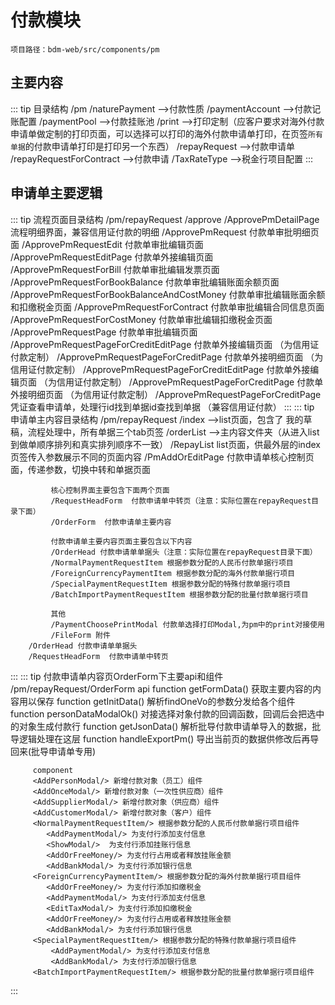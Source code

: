 # 付款模块
`项目路径：bdm-web/src/components/pm`

## 主要内容
  ::: tip 目录结构
         /pm
            /naturePayment -->付款性质
            /paymentAccount -->付款记账配置
            /paymentPool -->付款挂账池
            /print -->打印定制（应客户要求对海外付款申请单做定制的打印页面，可以选择可以打印的海外付款申请单打印，在页签`所有单据`的付款申请单打印是打印另一个东西）
            /repayRequest -->付款申请单
            /repayRequestForContract -->付款申请
            /TaxRateType -->税金行项目配置
  ::: 
## 申请单主要逻辑
 ::: tip 流程页面目录结构
    /pm/repayRequest
       /approve 
             /ApprovePmDetailPage   流程明细界面，兼容信用证付款的明细
             /ApprovePmRequest      付款单审批明细页面
             /ApprovePmRequestEdit  付款单审批编辑页面
             /ApprovePmRequestEditPage 付款单外接编辑页面
             /ApprovePmRequestForBill  付款单审批编辑发票页面
             /ApprovePmRequestForBookBalance 付款单审批编辑账面余额页面
             /ApprovePmRequestForBookBalanceAndCostMoney 付款单审批编辑账面余额和扣缴税金页面
             /ApprovePmRequestForContract 付款单审批编辑合同信息页面
             /ApprovePmRequestForCostMoney 付款单审批编辑扣缴税金页面
             /ApprovePmRequestPage 付款单审批编辑页面
             /ApprovePmRequestPageForCreditEditPage 付款单外接编辑页面 （为信用证付款定制）
             /ApprovePmRequestPageForCreditPage 付款单外接明细页面 （为信用证付款定制）
             /ApprovePmRequestPageForCreditEditPage 付款单外接编辑页面 （为信用证付款定制）
             /ApprovePmRequestPageForCreditPage 付款单外接明细页面 （为信用证付款定制）
             /ApprovePmRequestPageForCreditPage 凭证查看申请单，处理行id找到单据id查找到单据 （兼容信用证付款）
 ::: 
 ::: tip 申请单主内容目录结构
     /pm/repayRequest
        /index -->list页面，包含了 我的草稿，流程处理中，所有单据三个tab页签
        /orderList -->主内容文件夹（从进入list到做单顺序排列和真实排列顺序不一致）
             /RepayList list页面，供最外层的index页签传入参数展示不同的页面内容
             /PmAddOrEditPage  付款申请单核心控制页面，传递参数，切换中转和单据页面
             
             核心控制界面主要包含下面两个页面
             /RequestHeadForm  付款申请单中转页（注意：实际位置在repayRequest目录下面） 
             /OrderForm  付款申请单主要内容
             
             付款申请单主要内容页面主要包含以下内容
             /OrderHead 付款申请单单据头（注意：实际位置在repayRequest目录下面） 
             /NormalPaymentRequestItem 根据参数分配的人民币付款单据行项目
             /ForeignCurrencyPaymentItem 根据参数分配的海外付款单据行项目
             /SpecialPaymentRequestItem 根据参数分配的特殊付款单据行项目
             /BatchImportPaymentRequestItem 根据参数分配的批量付款单据行项目
             
             其他
             /PaymentChoosePrintModal 付款单选择打印Modal,为pm中的print对接使用
             /FileForm 附件
        /OrderHead 付款申请单单据头   
        /RequestHeadForm  付款申请单中转页     
  ::: 
   ::: tip 付款申请单内容页OrderForm下主要api和组件
       /pm/repayRequest/OrderForm
         api
         function getFormData() 获取主要内容的内容用以保存
         function getInitData() 解析findOneVo的参数分发给各个组件
         function personDataModalOk() 对接选择对象付款的回调函数，回调后会把选中的对象生成付款行
         function getJsonData() 解析批导付款申请单导入的数据，批导逻辑处理在这层
         function handleExportPm() 导出当前页的数据供修改后再导回来(批导申请单专用)
         
         component
         <AddPersonModal/> 新增付款对象（员工）组件
         <AddOnceModal/> 新增付款对象（一次性供应商）组件
         <AddSupplierModal/> 新增付款对象（供应商）组件
         <AddCustomerModal/> 新增付款对象（客户）组件
         <NormalPaymentRequestItem/> 根据参数分配的人民币付款单据行项目组件
            <AddPaymentModal/> 为支付行添加支付信息
            <ShowModal/>  为支付行添加挂账行信息
            <AddOrFreeMoney/> 为支付行占用或者释放挂账金额
            <AddBankModal/> 为支付行添加银行信息
         <ForeignCurrencyPaymentItem/> 根据参数分配的海外付款单据行项目组件
            <AddOrFreeMoney/> 为支付行添加扣缴税金
            <AddPaymentModal/> 为支付行添加支付信息
            <EditTaxModal/> 为支付行添加扣缴税金
            <AddOrFreeMoney/> 为支付行占用或者释放挂账金额
            <AddBankModal/> 为支付行添加银行信息
         <SpecialPaymentRequestItem/> 根据参数分配的特殊付款单据行项目组件
             <AddPaymentModal/> 为支付行添加支付信息
             <AddBankModal/> 为支付行添加银行信息
         <BatchImportPaymentRequestItem/> 根据参数分配的批量付款单据行项目组件
 ::: 
 
 